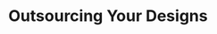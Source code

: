 ---
title: Outsourcing Your Designs
slides:
  - title: Outsourcing Your Designs
    content_markdown: '## Outsourcing Your Designs'
    background_color: '#90dbff'
    background_image:
    background_size: cover
  - title: What is outsourcing?
    content_markdown: |-
      ## **What is outsourcing?**

      &nbsp;
    background_color: '#90dbff'
    background_image:
    background_size: cover
  - title: Outsourcing your Designs
    content_markdown: >-
      ## ![](/uploads/outsourcing-your-designs/1.png){: width="798"
      height="198"}
    background_color: '#90dbff'
    background_image:
    background_size: cover
  - title: Popular Companies
    content_markdown: >-
      ## Popular 3D Printing Companies&nbsp;


      ![](/uploads/outsourcing-your-designs/1-1.png){: width="1871"
      height="916"}


      Shapeways, Sculpteo, 3D Hubs, i.Materialise
    background_color: '#90dbff'
    background_image:
    background_size: cover
  - title: Things to Consider While Outsourcing
    content_markdown: |-
      ## **Things to Consider While Outsourcing**

      * **Material**
      * **Cost**
      * **Time**
      * **Shipping / Country of origin**
      * **Ethics**
    background_color: '#90dbff'
    background_image:
    background_size: cover
  - title: Material
    content_markdown: '## Material'
    background_color: '#90dbff'
    background_image:
    background_size: cover
  - title: Plastics
    content_markdown: >-
      ## **Plastics**


      **![](/uploads/outsourcing-your-designs/2.png){: width="1239"
      height="572"}**
    background_color: '#90dbff'
    background_image:
    background_size: cover
  - title: Resin
    content_markdown: |-
      ## Resin

      ![](/uploads/outsourcing-your-designs/3.png){: width="1239" height="627"}
    background_color: '#90dbff'
    background_image:
    background_size: cover
  - title: Sandstone/ Steel
    content_markdown: |-
      ## **Sandstone/ Steel**

      ![](/uploads/outsourcing-your-designs/4.png){: width="1243" height="675"}
    background_color: '#90dbff'
    background_image:
    background_size: cover
  - title: Precious Metals
    content_markdown: |-
      ## **Precious Metals**

      ![](/uploads/outsourcing-your-designs/5.png){: width="1250" height="566"}
    background_color: '#90dbff'
    background_image:
    background_size: cover
  - title: Cost
    content_markdown: '## **Cost**'
    background_color: '#90dbff'
    background_image:
    background_size: cover
  - title: Craft Cloud from All 3DP
    content_markdown: >-
      ## Craft Cloud from All 3DP


      1. Upload File

      2. Select Material&nbsp;

      3. Compare Prices from Dozens of Companies


      [https://craftcloud3d.com/?utm\_source=all3dp&utm\_campaign=navbar](https://craftcloud3d.com/?utm_source=all3dp&amp;utm_campaign=navbar)


      ![](/uploads/outsourcing-your-designs/6.png){: width="1359" height="610"}
    background_color: '#90dbff'
    background_image:
    background_size: cover
  - title: Time/ Shipping
    content_markdown: '## **Time/ Shipping**'
    background_color: '#90dbff'
    background_image:
    background_size: cover
  - title: Time Considerations
    content_markdown: >-
      ## **Time Considerations**


      &nbsp;


      * Do I need my object fabricated to meet a certain deadline?&nbsp;
        * You will usually need to give companies at least 3 weeks.

      * Do I need to make multiple prototypes? How can I check scale, or if
      parts fit together?
        * Check material properties lists from the company to see how much particular materials shrink.
    background_color: '#90dbff'
    background_image:
    background_size: cover
  - title: Ethics
    content_markdown: '## **Ethics**'
    background_color: '#90dbff'
    background_image:
    background_size: cover
  - title: Labor/ Waste
    content_markdown: >-
      ## **Labor/ Waste**


      * Is the company green/ environmentally sustainable?&nbsp;

      * Can the material I use be recycled later on?&nbsp;

      * How are the employees treated? Have there been any reports about
      mistreatment?
    background_color: '#90dbff'
    background_image:
    background_size: cover
  - title: Laser Cutting
    content_markdown: '## **Laser Cutting**'
    background_color: '#90dbff'
    background_image:
    background_size: cover
  - title: 'Ponoko (Also Xometry, Cotter, Sculpteo, Lasergist)'
    content_markdown: >-
      ## **Ponoko (Also Xometry, Cotter, Sculpteo, Lasergist)**


      **![](/uploads/outsourcing-your-designs/7.png){: width="1888"
      height="929"}**
    background_color: '#90dbff'
    background_image:
    background_size: cover
  - title: Materials
    content_markdown: |-
      ## Materials

      * Aluminum (2024-T3 - 7075-T6)
      * Brass (C360, 260)
      * C932 M07 Bearing Bronze
      * Copper (101, C110)
      * ABS
      * Acetal \[Delrin\]
      * Acrylic
      * G-10 Garolite
      * Nylon 6/6
      * Steel
      * \+ More&nbsp;
    background_color: '#90dbff'
    background_image:
    background_size: cover
  - title: Electronic Cutting
    content_markdown: '## **Electronic Cutting**'
    background_color: '#90dbff'
    background_image:
    background_size: cover
  - title: 'Sticker Mule (Sticker Giant, Stickeryou)'
    content_markdown: |-
      Sticker Mule (Sticker Giant, Stickeryou)

      ![](/uploads/outsourcing-your-designs/8.png){: width="1466" height="910"}
    background_color: '#90dbff'
    background_image:
    background_size: cover
  - title: Sticker Mule
    content_markdown: |-
      ## **Sticker Mule **

      ![](/uploads/outsourcing-your-designs/9.png){: width="1181" height="884"}
    background_color: '#90dbff'
    background_image:
    background_size: cover
  - title: Miami Fruit
    content_markdown: >-
      ## **Miami Fruit**


      **![](/uploads/outsourcing-your-designs/a.png){: width="1200"
      height="802"}**
    background_color: '#90dbff'
    background_image:
    background_size: cover
  - title: Manufacturing on a Large Scale
    content_markdown: >-
      ## **Manufacturing on a Large Scale **


      * If you need to make 100+ of an item, you might want to contact a company
      to make your product.&nbsp;

      * Previously mentioned outsourcing companies can still be used for cheap
      prototypes, but you shouldn’t use them to make 100 of an item in most
      circumstances.&nbsp;

      * Craftcloud from All3DP lets you compare with quantity as a
      setting![](/uploads/outsourcing-your-designs/b.png){: width="264"
      height="75"}
    background_color: '#90dbff'
    background_image:
    background_size: cover
  - title: Contact us with questions!
    content_markdown: |-
      ## **Contact us with questions\!&nbsp;**

      ## **makerspace@chipublib.org**
    background_color: '#90dbff'
    background_image:
    background_size: cover
---